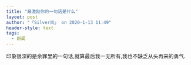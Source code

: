 ```yaml
---
title: "最激励你的一句话是什么"
layout: post
author: "「Silver岚」 on 2020-1-13 11:49"
header-style: text
tags:
  - 新闻
---
```


<head></head>
<body>
  印象很深的是余罪里的一句话,就算最后我一无所有,我也不缺乏从头再来的勇气.
 <br>
</body>


